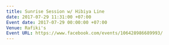 ```yaml
---
title: Sunrise Session w/ Hibiya Line
date: 2017-07-29 11:31:00 +07:00
Event date: 2017-07-29 00:00:00 +07:00
Venue: Rafiki's
Event URL: https://www.facebook.com/events/106428986689993/
---
```


